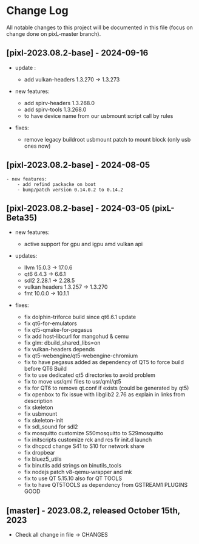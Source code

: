 # Change Log
All notable changes to this project will be documented in this file (focus on change done on pixL-master branch).

## [pixl-2023.08.2-base] - 2024-09-16
- update :
	- add vulkan-headers 1.3.270 -> 1.3.273

- new features:
	- add spirv-headers 1.3.268.0
	- add spirv-tools 1.3.268.0
	- to have device name from our usbmount script call by rules

- fixes:
    - remove legacy buildroot usbmount patch to mount block (only usb ones now)

## [pixl-2023.08.2-base] - 2024-08-05
	- new features:
		- add refind packacke on boot
		- bump/patch version 0.14.0.2 to 0.14.2

## [pixl-2023.08.2-base] - 2024-03-05 (pixL-Beta35)
- new features:
	- active support for gpu and igpu amd vulkan api

- updates:
	- llvm 15.0.3 -> 17.0.6
	- qt6 6.4.3 -> 6.6.1
	- sdl2 2.28.1 -> 2.28.5
	- vulkan headers 1.3.257 -> 1.3.270
	- fmt 10.0.0 -> 10.1.1

- fixes:
	- fix dolphin-triforce build since qt6.6.1 update
	- fix qt6-for-emulators
	- fix qt5-qmake-for-pegasus
	- fix add host-libcurl for mangohud & cemu
	- fix glm: dbuild_shared_libs=on
	- fix vulkan-headers depends
	- fix qt5-webengine/qt5-webengine-chromium
	- fix to have pegasus added as dependency of QT5 to force build before QT6 Build
	- fix to use dedicated qt5 directories to avoid problem
	- fix to move usr/qml files to usr/qml/qt5
	- fix for QT6 to remove qt.conf if exists (could be generated by qt5)
	- fix openbox to fix issue with libglib2 2.76 as explain in links from description
	- fix skeleton
	- fix usbmount
	- fix skeleton-init
	- fix sdl_sound for sdl2
	- fix mosquitto customize S50mosquitto to S29mosquitto
	- fix initscripts customize rck and rcs fir init.d launch
	- fix dhcpcd change S41 to S10 for network share
	- fix dropbear
	- fix bluez5_utils
	- fix binutils add strings on binutils_tools
	- fix nodejs patch v8-qemu-wrapper and mk
	- fix to use QT 5.15.10 also for QT TOOLS
	- fix to have QT5TOOLS as dependency from GSTREAM1 PLUGINS GOOD

## [master] - 2023.08.2, released October 15th, 2023
- Check all change in file -> CHANGES
